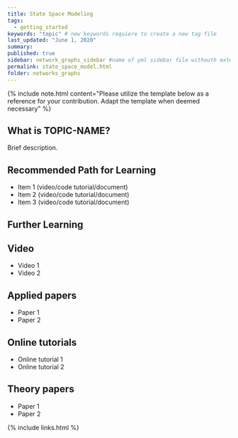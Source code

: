 ```yaml
---
title: State Space Modeling
tags:
  - getting_started
keywords: "topic" # new keywords requiere to create a new tag file
last_updated: "June 1, 2020"
summary: 
published: true
sidebar: network_graphs_sidebar #name of yml sidebar file withouth extension
permalink: state_space_model.html
folder: networks_graphs
---
```




{% include note.html content="Please utilize the template below as a reference for your contribution. Adapt the template when deemed necessary" %}

## What is TOPIC-NAME?

Brief description.


## Recommended Path for Learning

* Item 1 (video/code tutorial/document)
* Item 2 (video/code tutorial/document)
* Item 3 (video/code tutorial/document)

## Further Learning

## Video

* Video 1
* Video 2

## Applied papers 

* Paper 1
* Paper 2

## Online tutorials

* Online tutorial 1
* Online tutorial 2

## Theory papers 
* Paper 1
* Paper 2

{% include links.html %}